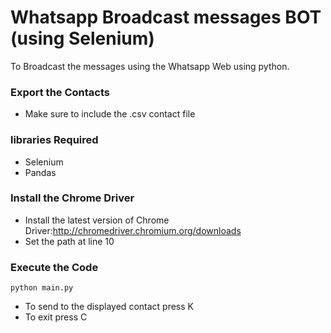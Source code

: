 # Whatsapp Broadcast messages BOT (using Selenium)

To Broadcast the messages using the Whatsapp Web using python.

### Export the Contacts
- Make sure to include the .csv contact file
 
### libraries Required
- Selenium  
- Pandas

### Install the Chrome Driver
- Install the latest version of Chrome Driver:http://chromedriver.chromium.org/downloads
- Set the path at line 10
 
### Execute the Code
```
python main.py
```
- To send to the displayed contact press K
- To exit press C
